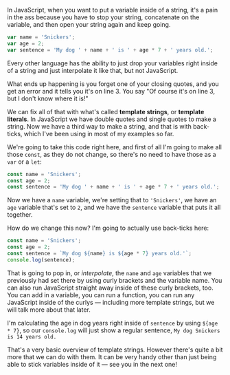 In JavaScript, when you want to put a variable inside of a string, it's a pain in the ass because you have to stop your string, concatenate on the variable, and then open your string again and keep going.

```js
var name = 'Snickers';
var age = 2;
var sentence = 'My dog ' + name + ' is ' + age * 7 + ' years old.';
```

Every other language has the ability to just drop your variables right inside of a string and just interpolate it like that, but not JavaScript.

What ends up happening is you forget one of your closing quotes, and you get an error and it tells you it's on line 3. You say "Of course it's on line 3, but I don't know where it is!"

We can fix all of that with what's called **template strings**, or **template literals**. In JavaScript we have double quotes and single quotes to make a string. Now we have a third way to make a string, and that is with back-ticks, which I've been using in most of my examples so far.

We're going to take this code right here, and first of all I'm going to make all those `const`, as they do not change, so there's no need to have those as a `var` or a `let`:
 
 ```js
 const name = 'Snickers';
 const age = 2;
 const sentence = 'My dog ' + name + ' is ' + age * 7 + ' years old.';
 ```

Now we have a `name` variable, we're setting that to `'Snickers'`, we have an `age` variable that's set to `2`, and we have the `sentence` variable that puts it all together.

How do we change this now?  I'm going to actually use back-ticks here:

  ```js
  const name = 'Snickers';
  const age = 2;
  const sentence = `My dog ${name} is ${age * 7} years old.'`;
  console.log(sentence);
  ```
 
That is going to pop in, or _interpolate_, the `name` and `age` variables that we previously had set there by using curly brackets and the variable name. You can also run JavaScript straight away inside of these curly brackets, too. You can add in a variable, you can run a function, you can run any JavaScript inside of the curlys — including more template strings, but we will talk more about that later. 

I'm calculating the age in dog years right inside of `sentence` by using `${age * 7}`, so our `console.log`  will just show a regular sentence, `My dog Snickers is 14 years old.` 

That's a very basic overview of template strings. However there's quite a bit more that we can do with them. It can be very handy other than just being able to stick variables inside of it — see you in the next one!
